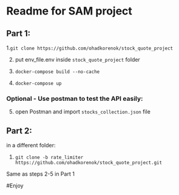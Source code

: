 # Readme for SAM project
## Part 1:
1.```git clone https://github.com/ohadkorenok/stock_quote_project```

2. put env_file.env inside `stock_quote_project` folder

3. ```docker-compose build --no-cache```

4. ``docker-compose up``

### Optional - Use postman to test the API easily:
5. open Postman and import `stocks_collection.json` file


## Part 2:
in a different folder: 
1. ```git clone -b rate_limiter https://github.com/ohadkorenok/stock_quote_project.git```

Same as steps 2-5 in Part 1


#Enjoy

